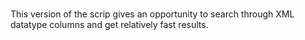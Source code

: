 # 

This version of the scrip gives an opportunity to search through XML datatype columns and get relatively fast results.

